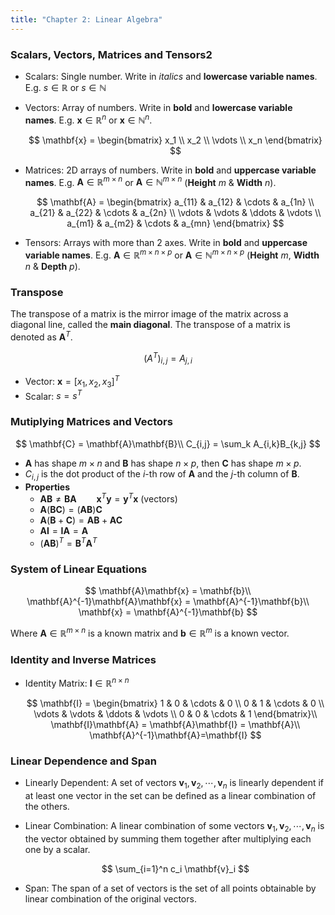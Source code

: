 ```yaml
---
title: "Chapter 2: Linear Algebra"
---
```


### Scalars, Vectors, Matrices and Tensors2

- Scalars: Single number. Write in _italics_ and **lowercase variable names**. E.g. $s \in \mathbb{R}$ or $s \in \mathbb{N}$
- Vectors: Array of numbers. Write in **bold** and **lowercase variable names**. E.g. $\mathbf{x} \in \mathbb{R}^n$ or $\mathbf{x} \in \mathbb{N}^n$.

  $$
  \mathbf{x} =
  \begin{bmatrix}
      x_1 \\
      x_2 \\
      \vdots \\
      x_n
  \end{bmatrix}
  $$

  $$
  $$

- Matrices: 2D arrays of numbers. Write in **bold** and **uppercase variable names**. E.g. $\mathbf{A} \in \mathbb{R}^{m \times n}$ or $\mathbf{A} \in \mathbb{N}^{m \times n}$ (**Height** $m$ \& **Width** $n$).

  $$
  \mathbf{A} =
  \begin{bmatrix}
      a_{11} & a_{12} & \cdots & a_{1n} \\
      a_{21} & a_{22} & \cdots & a_{2n} \\
      \vdots & \vdots & \ddots & \vdots \\
      a_{m1} & a_{m2} & \cdots & a_{mn}
  \end{bmatrix}
  $$

- Tensors: Arrays with more than 2 axes. Write in **bold** and **uppercase variable names**. E.g. $\mathbf{A} \in \mathbb{R}^{m \times n \times p}$ or $\mathbf{A} \in \mathbb{N}^{m \times n \times p}$ (**Height** $m$, **Width** $n$ & **Depth** $p$).

### Transpose

The transpose of a matrix is the mirror image of the matrix across a diagonal line, called the **main diagonal**. The transpose of a matrix is denoted as $\mathbf{A}^T$.

$$(A^T)_{i,j}=A_{j,i}$$

- Vector: $\mathbf{x}= [x_1, x_2, x_3]^T$
- Scalar: $s = s^T$

### Mutiplying Matrices and Vectors

$$
\mathbf{C} = \mathbf{A}\mathbf{B}\\
C_{i,j} = \sum_k A_{i,k}B_{k,j}
$$

- $\mathbf{A}$ has shape $m \times n$ and $\mathbf{B}$ has shape $n \times p$, then $\mathbf{C}$ has shape $m \times p$.
- $C_{i,j}$ is the dot product of the $i$-th row of $\mathbf{A}$ and the $j$-th column of $\mathbf{B}$.
- **Properties**
  - $\mathbf{A}\mathbf{B} \neq \mathbf{B}\mathbf{A} \qquad \mathbf{x}^T\mathbf{y} = \mathbf{y}^T\mathbf{x}\ (\text{vectors})$
  - $\mathbf{A}(\mathbf{B}\mathbf{C}) = (\mathbf{A}\mathbf{B})\mathbf{C}$
  - $\mathbf{A}(\mathbf{B}+\mathbf{C}) = \mathbf{A}\mathbf{B} + \mathbf{A}\mathbf{C}$
  - $\mathbf{A}\mathbf{I} = \mathbf{I}\mathbf{A} = \mathbf{A}$
  - $(\mathbf{A}\mathbf{B})^T = \mathbf{B}^T\mathbf{A}^T$

### System of Linear Equations

$$
\mathbf{A}\mathbf{x} = \mathbf{b}\\
\mathbf{A}^{-1}\mathbf{A}\mathbf{x} = \mathbf{A}^{-1}\mathbf{b}\\
\mathbf{x} = \mathbf{A}^{-1}\mathbf{b}
$$

Where $\mathbf{A} \in \mathbb{R}^{m \times n}$ is a known matrix and $\mathbf{b} \in \mathbb{R}^m$ is a known vector.

### Identity and Inverse Matrices

- Identity Matrix: $\mathbf{I} \in \mathbb{R}^{n \times n}$

  $$
  \mathbf{I} =
  \begin{bmatrix}
      1 & 0 & \cdots & 0 \\
      0 & 1 & \cdots & 0 \\
      \vdots & \vdots & \ddots & \vdots \\
      0 & 0 & \cdots & 1
  \end{bmatrix}\\
    \mathbf{I}\mathbf{A} = \mathbf{A}\mathbf{I} = \mathbf{A}\\
    \mathbf{A}^{-1}\mathbf{A}=\mathbf{I}
  $$

### Linear Dependence and Span

- Linearly Dependent: A set of vectors $\mathbf{v}_1, \mathbf{v}_2, \cdots, \mathbf{v}_n$ is linearly dependent if at least one vector in the set can be defined as a linear combination of the others.
- Linear Combination: A linear combination of some vectors $\mathbf{v}_1, \mathbf{v}_2, \cdots, \mathbf{v}_n$ is the vector obtained by summing them together after multiplying each one by a scalar.

  $$
    \sum_{i=1}^n c_i \mathbf{v}_i
  $$

- Span: The span of a set of vectors is the set of all points obtainable by linear combination of the original vectors.

